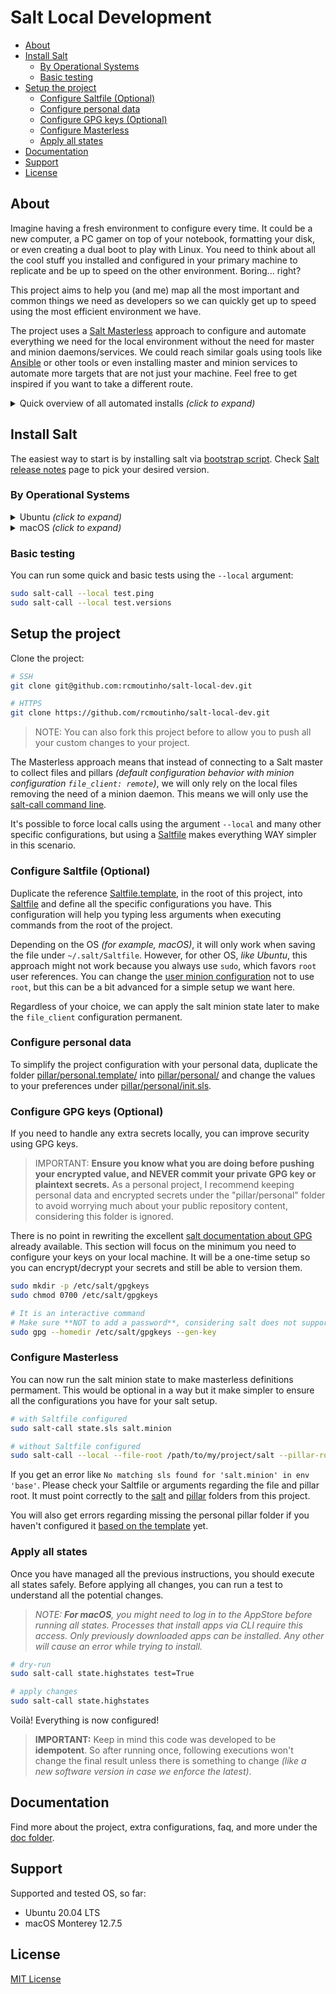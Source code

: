 # Salt Local Development <!-- omit in toc -->

- [About](#about)
- [Install Salt](#install-salt)
  - [By Operational Systems](#by-operational-systems)
  - [Basic testing](#basic-testing)
- [Setup the project](#setup-the-project)
  - [Configure Saltfile (Optional)](#configure-saltfile-optional)
  - [Configure personal data](#configure-personal-data)
  - [Configure GPG keys (Optional)](#configure-gpg-keys-optional)
  - [Configure Masterless](#configure-masterless)
  - [Apply all states](#apply-all-states)
- [Documentation](#documentation)
- [Support](#support)
- [License](#license)

## About

Imagine having a fresh environment to configure every time. It could be a new computer, a PC gamer on top of your notebook, formatting your disk, or even creating a dual boot to play with Linux. You need to think about all the cool stuff you installed and configured in your primary machine to replicate and be up to speed on the other environment. Boring... right?

This project aims to help you (and me) map all the most important and common things we need as developers so we can quickly get up to speed using the most efficient environment we have.

The project uses a [Salt Masterless](https://docs.saltproject.io/en/latest/topics/tutorials/quickstart.html) approach to configure and automate everything we need for the local environment without the need for master and minion daemons/services. We could reach similar goals using tools like [Ansible](https://www.ansible.com) or other tools or even installing master and minion services to automate more targets that are not just your machine. Feel free to get inspired if you want to take a different route.

<details>
  <summary>Quick overview of all automated installs <i>(click to expand)</i></summary>

  ### Linux <!-- omit in toc -->
  - [GIT](https://git-scm.com/) + configs
  - [Visual Studio Code](https://code.visualstudio.com/) + extensions
  - [Docker](https://www.docker.com/) + configs
  - Terminal using [Zsh](https://www.zsh.org/) + configs + theme + plugins
  - [Python](https://www.python.org/) + [Ruff](https://astral.sh/ruff) + [UV](https://astral.sh/uv)
  - Hypervisors
    - [Virtualbox](https://www.virtualbox.org/)
  - [Vagrant](https://www.vagrantup.com/)
  - General Tools
    - [1Password](https://1password.com/)
    - [Shutter](https://shutter-project.org/) _(for screenshots)_
    - [Spotify](https://open.spotify.com/)
  - General packages
    - curl
    - [jq](https://jqlang.github.io/jq/)
    - tree
    - vim
    - wget
  - Extra
    - GDM (GNOME Display Manager) + configs
    - GRUB Customizer
    - Extra fonts
    - [eza](https://eza.rocks/) _(alternative for `ls` command)_
  - Documentation about a few manual configurations
  
  ### Windows <!-- omit in toc -->
  _Coming soon ( as I have time :smile: )_

  ### macOS <!-- omit in toc -->
  - [GIT](https://git-scm.com/) + configs
  - [Visual Studio Code](https://code.visualstudio.com/) + extensions
  - [Docker](https://www.docker.com/)
  - Terminal using [Zsh](https://www.zsh.org/) + configs + theme + plugins
  - [Python](https://www.python.org/) + [Ruff](https://astral.sh/ruff) + [UV](https://astral.sh/uv)
  - Hypervisors
    - [Virtualbox](https://www.virtualbox.org/)
  - [Vagrant](https://www.vagrantup.com/)
  - General Tools
    - [1Password](https://1password.com/)
    - [Spotify](https://open.spotify.com/)
    - Google Chrome
  - General packages
    - curl
    - [jq](https://jqlang.github.io/jq/)
    - tree
    - vim
    - wget
  - Extra
    - Extra fonts
    - [eza](https://eza.rocks/) _(alternative for `ls` command)_
    - [mas](https://github.com/mas-cli/mas) _(command line interface for the Mac App Store)_
  - Documentation about a few manual configurations
  - _More Coming soon ( as I have time :smile: )_

</details>

## Install Salt

The easiest way to start is by installing salt via [bootstrap script](https://github.com/saltstack/salt-bootstrap). Check [Salt release notes](https://docs.saltproject.io/en/latest/topics/releases/index.html) page to pick your desired version.

### By Operational Systems

<details>
  <summary>Ubuntu <i>(click to expand)</i></summary>

  ```bash
  curl -o /tmp/bootstrap-salt.sh -L https://bootstrap.saltproject.io

  # test the downloaded file
  test $(sha256sum /tmp/bootstrap-salt.sh | awk '{print $1}') \
    = $(curl -sL https://bootstrap.saltproject.io/sha256 | cat -) \
    && echo "OK" || echo "File does not match checksum"

  # alternative for curl
  wget -O /tmp/bootstrap-salt.sh https://bootstrap.saltproject.io

  # test the downloaded file
  test $(sha256sum /tmp/bootstrap-salt.sh | awk '{print $1}') \
    = $(wget -qO- https://bootstrap.saltproject.io/sha256) \
    && echo "OK" || echo "File does not match checksum"

  # install salt
  ## -P : Allow pip based installations
  ## -X : Do not start daemons after installation (to favor our masterless approach)
  sudo sh /tmp/bootstrap-salt.sh -X -P stable 3006.8

  # For Debian distros, like Ubuntu, we will need to manually stop the service
  ## Message from the script
  ## WARN: Not starting daemons on Debian based distributions is not working mostly because starting them is the default behaviour.
  sudo systemctl stop salt-minion

  # check if the service is stopped
  sudo systemctl status salt-minion
  ```
</details>

<details>
  <summary>macOS <i>(click to expand)</i></summary>

  ```bash
  curl -o /tmp/bootstrap-salt.sh -L https://bootstrap.saltproject.io

  # test the downloaded file
  test $(shasum -a 256 /tmp/bootstrap-salt.sh | awk '{print $1}') \
    = $(curl -sL https://bootstrap.saltproject.io/sha256 | cat -) \
    && echo "OK" || echo "File does not match checksum"

  # install salt
  ## -P : Allow pip based installations
  ## -X : Do not start daemons after installation (to favor our masterless approach)
  sudo sh /tmp/bootstrap-salt.sh -X -P stable 3006.8

  # Once it's installed, open a new terminal before executing salt commands
  ```

  > _**EXTRA NOTES:** You might get a dialog regarding python3 asking to install **"command line developer tools"** (please do so because it's helpful and will install essential initial tools like git - the installation might take a while)_

</details>

### Basic testing

You can run some quick and basic tests using the `--local` argument:

```bash
sudo salt-call --local test.ping
sudo salt-call --local test.versions
```

## Setup the project

Clone the project:

```bash
# SSH
git clone git@github.com:rcmoutinho/salt-local-dev.git

# HTTPS
git clone https://github.com/rcmoutinho/salt-local-dev.git
```

> NOTE: You can also fork this project before to allow you to push all your custom changes to your project.

The Masterless approach means that instead of connecting to a Salt master to collect files and pillars _(default configuration behavior with minion configuration `file_client: remote`)_, we will only rely on the local files removing the need of a minion daemon. This means we will only use the [salt-call command line](https://docs.saltproject.io/en/latest/ref/cli/salt-call.html).

It's possible to force local calls using the argument `--local` and many other specific configurations, but using a [Saltfile](https://docs.saltproject.io/salt/install-guide/en/latest/topics/configure-master-minion.html#saltfile) makes everything WAY simpler in this scenario.

### Configure Saltfile (Optional)

Duplicate the reference [Saltfile.template](./Saltfile.template), in the root of this project, into [Saltfile](./Saltfile) and define all the specific configurations you have. This configuration will help you typing less arguments when executing commands from the root of the project.

Depending on the OS _(for example, macOS)_, it will only work when saving the file under `~/.salt/Saltfile`. However, for other OS, _like Ubuntu_, this approach might not work because you always use `sudo`, which favors `root` user references. You can change the [user minion configuration](https://docs.saltproject.io/en/latest/ref/configuration/minion.html#user) not to use `root`, but this can be a bit advanced for a simple setup we want here.

Regardless of your choice, we can apply the salt minion state later to make the `file_client` configuration permanent.

### Configure personal data

To simplify the project configuration with your personal data, duplicate the folder [pillar/personal.template/](pillar/personal.template/) into [pillar/personal/](pillar/personal/) and change the values to your preferences under [pillar/personal/init.sls](pillar/personal/init.sls).

### Configure GPG keys (Optional)

If you need to handle any extra secrets locally, you can improve security using GPG keys.

> IMPORTANT: **Ensure you know what you are doing before pushing your encrypted value, and NEVER commit your private GPG key or plaintext secrets.** As a personal project, I recommend keeping personal data and encrypted secrets under the "pillar/personal" folder to avoid worrying much about your public repository content, considering this folder is ignored.

There is no point in rewriting the excellent [salt documentation about GPG](https://docs.saltproject.io/en/latest/ref/renderers/all/salt.renderers.gpg.html) already available. This section will focus on the minimum you need to configure your keys on your local machine. It will be a one-time setup so you can encrypt/decrypt your secrets and still be able to version them.

```bash
sudo mkdir -p /etc/salt/gpgkeys
sudo chmod 0700 /etc/salt/gpgkeys

# It is an interactive command
# Make sure **NOT to add a password**, considering salt does not support it
sudo gpg --homedir /etc/salt/gpgkeys --gen-key
```

### Configure Masterless

You can now run the salt minion state to make masterless definitions permament. This would be optional in a way but it make simpler to ensure all the configurations you have for your salt setup.

```bash
# with Saltfile configured
sudo salt-call state.sls salt.minion

# without Saltfile configured
sudo salt-call --local --file-root /path/to/my/project/salt --pillar-root /path/to/my/project/pillar state.sls salt.minion
```

If you get an error like `No matching sls found for 'salt.minion' in env 'base'`. Please check your Saltfile or arguments regarding the file and pillar root. It must point correctly to the [salt](./salt/) and [pillar](./pillar/) folders from this project.

You will also get errors regarding missing the personal pillar folder if you haven't configured it [based on the template](pillar/personal.template/) yet.

### Apply all states

Once you have managed all the previous instructions, you should execute all states safely. Before applying all changes, you can run a test to understand all the potential changes.

> _NOTE: **For macOS**, you might need to log in to the AppStore before running all states. Processes that install apps via CLI require this access. Only previously downloaded apps can be installed. Any other will cause an error while trying to install._

```bash
# dry-run
sudo salt-call state.highstates test=True

# apply changes
sudo salt-call state.highstates
```

Voilà! Everything is now configured!

> **IMPORTANT:** Keep in mind this code was developed to be **idempotent**. So after running once, following executions won't change the final result unless there is something to change _(like a new software version in case we enforce the latest)_.

## Documentation

Find more about the project, extra configurations, faq, and more under the [doc folder](./docs/README.md).

## Support

Supported and tested OS, so far:
- Ubuntu 20.04 LTS
- macOS Monterey 12.7.5

## License

[MIT License](LICENSE)

